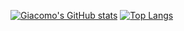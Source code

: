 [![Giacomo's GitHub stats](https://github-readme-stats.vercel.app/api?username=giacomolaw&hide_rank=true)](https://github.com/anuraghazra/github-readme-stats)
[![Top Langs](https://github-readme-stats.vercel.app/api/top-langs/?username=giacomolaw)](https://github.com/anuraghazra/github-readme-stats)
